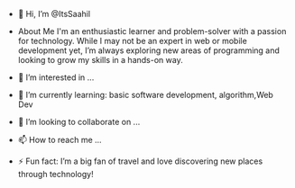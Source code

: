 - 👋 Hi, I’m @ItsSaahil
- About Me
I'm an enthusiastic learner and problem-solver with a passion for technology.
While I may not be an expert in web or mobile development yet,
I’m always exploring new areas of programming and looking to grow my skills in a hands-on way.
- 👀 I’m interested in ...
- 🌱 I’m currently learning:  basic software development, algorithm,Web Dev
- 💞️ I’m looking to collaborate on ...
- 📫 How to reach me ...

- ⚡ Fun fact: I’m a big fan of travel and love discovering new places through technology!


<!---
ItsSaahil/ItsSaahil is a ✨ special ✨ repository because its `README.md` (this file) appears on your GitHub profile.
You can click the Preview link to take a look at your changes.
--->
